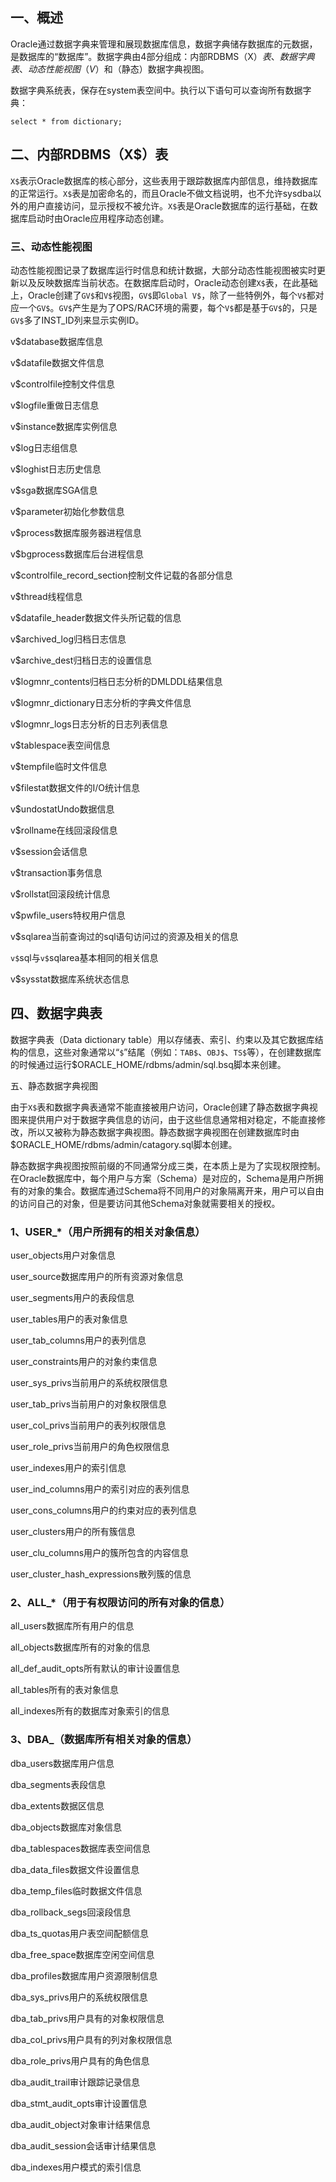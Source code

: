 ## 一、概述

 Oracle通过数据字典来管理和展现数据库信息，数据字典储存数据库的元数据，是数据库的“数据库”。数据字典由4部分组成：内部RDBMS（X$）表、数据字典表、动态性能视图（V$）和（静态）数据字典视图。

数据字典系统表，保存在system表空间中。执行以下语句可以查询所有数据字典：

`select * from dictionary;`

## 二、内部RDBMS（X$）表

`X$`表示Oracle数据库的核心部分，这些表用于跟踪数据库内部信息，维持数据库的正常运行。`X$`表是加密命名的，而且Oracle不做文档说明，也不允许sysdba以外的用户直接访问，显示授权不被允许。`X$`表是Oracle数据库的运行基础，在数据库启动时由Oracle应用程序动态创建。

### 三、动态性能视图

动态性能视图记录了数据库运行时信息和统计数据，大部分动态性能视图被实时更新以及反映数据库当前状态。在数据库启动时，Oracle动态创建`X$`表，在此基础上，Oracle创建了`GV$`和`V$`视图，`GV$`即`Global V$`，除了一些特例外，每个`V$`都对应一个`GV$`。`GV$`产生是为了OPS/RAC环境的需要，每个`V$`都是基于`GV$`的，只是`GV$`多了INST_ID列来显示实例ID。

v$database数据库信息

v$datafile数据文件信息

v$controlfile控制文件信息

v$logfile重做日志信息

v$instance数据库实例信息

v$log日志组信息

v$loghist日志历史信息

v$sga数据库SGA信息

v$parameter初始化参数信息

v$process数据库服务器进程信息

v$bgprocess数据库后台进程信息

v$controlfile_record_section控制文件记载的各部分信息

v$thread线程信息

v$datafile_header数据文件头所记载的信息

v$archived_log归档日志信息

v$archive_dest归档日志的设置信息

v$logmnr_contents归档日志分析的DMLDDL结果信息

v$logmnr_dictionary日志分析的字典文件信息

v$logmnr_logs日志分析的日志列表信息

v$tablespace表空间信息

v$tempfile临时文件信息

v$filestat数据文件的I/O统计信息

v$undostatUndo数据信息

v$rollname在线回滚段信息

v$session会话信息

v$transaction事务信息

v$rollstat回滚段统计信息

v$pwfile_users特权用户信息

v$sqlarea当前查询过的sql语句访问过的资源及相关的信息

`v$`sql与`v$`sqlarea基本相同的相关信息

v$sysstat数据库系统状态信息

## 四、数据字典表

数据字典表（Data dictionary table）用以存储表、索引、约束以及其它数据库结构的信息，这些对象通常以“`$`”结尾（例如：`TAB$`、`OBJ$`、`TS$`等），在创建数据库的时候通过运行$ORACLE_HOME/rdbms/admin/sql.bsq脚本来创建。

五、静态数据字典视图

由于`X$`表和数据字典表通常不能直接被用户访问，Oracle创建了静态数据字典视图来提供用户对于数据字典信息的访问，由于这些信息通常相对稳定，不能直接修改，所以又被称为静态数据字典视图。静态数据字典视图在创建数据库时由$ORACLE_HOME/rdbms/admin/catagory.sql脚本创建。

静态数据字典视图按照前缀的不同通常分成三类，在本质上是为了实现权限控制。在Oracle数据库中，每个用户与方案（Schema）是对应的，Schema是用户所拥有的对象的集合。数据库通过Schema将不同用户的对象隔离开来，用户可以自由的访问自己的对象，但是要访问其他Schema对象就需要相关的授权。

### 1、USER_*（用户所拥有的相关对象信息）

user_objects用户对象信息

user_source数据库用户的所有资源对象信息

user_segments用户的表段信息

user_tables用户的表对象信息

user_tab_columns用户的表列信息

user_constraints用户的对象约束信息

user_sys_privs当前用户的系统权限信息

user_tab_privs当前用户的对象权限信息

user_col_privs当前用户的表列权限信息

user_role_privs当前用户的角色权限信息

user_indexes用户的索引信息

user_ind_columns用户的索引对应的表列信息

user_cons_columns用户的约束对应的表列信息

user_clusters用户的所有簇信息

user_clu_columns用户的簇所包含的内容信息

user_cluster_hash_expressions散列簇的信息

### 2、ALL_*（用于有权限访问的所有对象的信息）

all_users数据库所有用户的信息

all_objects数据库所有的对象的信息

all_def_audit_opts所有默认的审计设置信息

all_tables所有的表对象信息

all_indexes所有的数据库对象索引的信息

### 3、DBA_（数据库所有相关对象的信息）

dba_users数据库用户信息

dba_segments表段信息

dba_extents数据区信息

dba_objects数据库对象信息

dba_tablespaces数据库表空间信息

dba_data_files数据文件设置信息

dba_temp_files临时数据文件信息

dba_rollback_segs回滚段信息

dba_ts_quotas用户表空间配额信息

dba_free_space数据库空闲空间信息

dba_profiles数据库用户资源限制信息

dba_sys_privs用户的系统权限信息

dba_tab_privs用户具有的对象权限信息

dba_col_privs用户具有的列对象权限信息

dba_role_privs用户具有的角色信息

dba_audit_trail审计跟踪记录信息

dba_stmt_audit_opts审计设置信息

dba_audit_object对象审计结果信息

dba_audit_session会话审计结果信息

dba_indexes用户模式的索引信息
